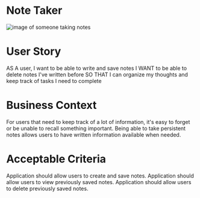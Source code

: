 # Note Taker 
![image of someone taking notes](https://user-images.githubusercontent.com/55456375/76181426-a336a200-6186-11ea-8959-c9fee8b1c4af.png)

# User Story
AS A user, I want to be able to write and save notes
I WANT to be able to delete notes I've written before
SO THAT I can organize my thoughts and keep track of tasks I need to complete

# Business Context
For users that need to keep track of a lot of information, it's easy to forget or be unable to recall something important. Being able to take persistent notes allows users to have written information available when needed.

# Acceptable Criteria 
Application should allow users to create and save notes.
Application should allow users to view previously saved notes.
Application should allow users to delete previously saved notes.
